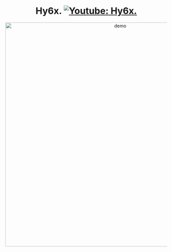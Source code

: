 

<h1 align="center">Hy6x.
  <a href="https://www.youtube.com/c/CURSEDs">
    <img alt="Youtube: Hy6x." src="https://img.shields.io/youtube/channel/subscribers/UC2CwouUKdPAblpdxAMpCgng?color=000000&label=Hy6x.&logo=Youtube&logoColor=000000&style=social" target="_blank" />
  </a>
</h1>

<p align="center">
  <img width="700" align="center" src="https://cdn.discordapp.com/attachments/827687981870481444/829612777718415410/9d73008e5789228e2fb467d3bc60cb15.gif" alt="demo"/>
</p>
